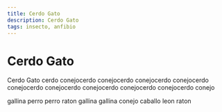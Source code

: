 ```yaml
---
title: Cerdo Gato
description: Cerdo Gato
tags: insecto, anfibio
---
```


# Cerdo Gato

Cerdo Gato cerdo conejocerdo conejocerdo conejocerdo conejocerdo conejocerdo conejocerdo conejocerdo conejocerdo conejocerdo conejo

gallina perro perro raton gallina gallina conejo caballo leon raton